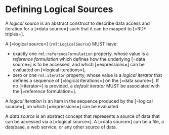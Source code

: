 # Defining Logical Sources

A <dfn>logical source</dfn> is an abstract construct to describe data access and iteration for a [=data source=] such that it can be mapped to [=RDF triples=].

A [=logical source=] (`rml:LogicalSource`) MUST have:
* exactly one `rml:referenceFormulation` property, whose value is a <dfn>reference formulation</dfn> which defines how the underlying [=data source=] is to be accessed, and which [=expressions=] can be evaluated on [=logical iterations=],
* zero or one `rml:iterator` property, whose value is a <dfn data-lt="iterator">logical iterator</dfn> that defines a sequence of [=logical iterations=] on the [=data source=]. If no [=iterator=] is provided, a <dfn class="lint-ignore">default iterator</dfn> MUST be associated with the [=reference formulation=].

A <dfn data-lt="iteration">logical iteration</dfn> is an item in the sequence produced by the [=logical source=], on which [=expressions=] can be evaluated.

A <dfn>data source</dfn> is an abstract concept that represents a source of data that can be accessed via a [=logical source=]. A [=data source=] can be a file, a database, a web service, or any other source of data.
